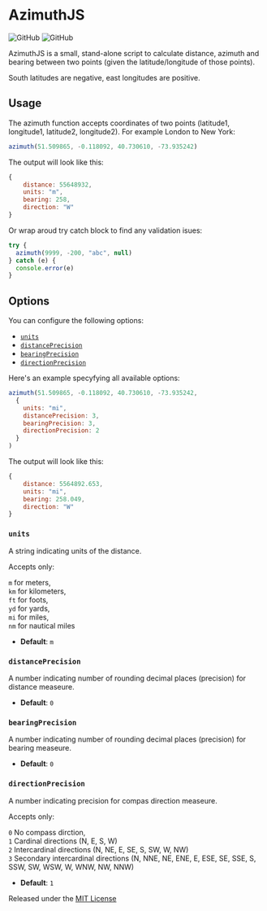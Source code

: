 # AzimuthJS
![GitHub](https://img.shields.io/github/license/grekowski/AzimuthJS?style=plastic)  ![GitHub](https://img.shields.io/github/languages/top/grekowski/AzimuthJS)

AzimuthJS is a small, stand-alone script to calculate distance, azimuth and bearing between two points (given the latitude/longitude of those points).

South latitudes are negative, east longitudes are positive.

## Usage
The azimuth function accepts coordinates of two points (latitude1, longitude1, latitude2, longitude2). For example London to New York:

```javascript
azimuth(51.509865, -0.118092, 40.730610, -73.935242)
```

The output will look like this:
```javascript
{
    distance: 55648932,
    units: "m",
    bearing: 258,
    direction: "W"
}
```

Or wrap aroud try catch block to find any validation isues:

```javascript
try {
  azimuth(9999, -200, "abc", null)
} catch (e) {
  console.error(e)
}
```

## Options

You can configure the following options:

- [`units`](#units)
- [`distancePrecision`](#distanceprecision)
- [`bearingPrecision`](#bearingprecision)
- [`directionPrecision`](#directionprecision)

Here's an example specyfying all available options:

```javascript
azimuth(51.509865, -0.118092, 40.730610, -73.935242,  
  {  
    units: "mi",  
    distancePrecision: 3,  
    bearingPrecision: 3,  
    directionPrecision: 2  
  }  
)
```

The output will look like this:
```javascript
{
    distance: 5564892.653,
    units: "mi",
    bearing: 258.049,
    direction: "W"
}
```


### `units`

A string indicating units of the distance.

Accepts only:

  `m` for meters,  
  `km` for kilometers,  
  `ft` for foots,  
  `yd` for yards,  
  `mi` for miles,  
  `nm` for nautical miles 

- **Default**: `m`


### `distancePrecision`

A number indicating number of rounding decimal places (precision) for distance measeure.

- **Default**: `0`


### `bearingPrecision`

A number indicating number of rounding decimal places (precision) for bearing measeure.

- **Default**: `0`


### `directionPrecision`

A number indicating precision for compas direction measeure.

Accepts only:

  `0` No compass dirction,  
  `1` Cardinal directions (N, E, S, W)  
  `2` Intercardinal directions (N, NE, E, SE, S, SW, W, NW)  
  `3` Secondary intercardinal directions (N, NNE, NE, ENE, E, ESE, SE, SSE, S, SSW, SW, WSW, W, WNW, NW, NNW)

- **Default**: `1`




Released under the [MIT License](http://www.opensource.org/licenses/mit-license.php)
